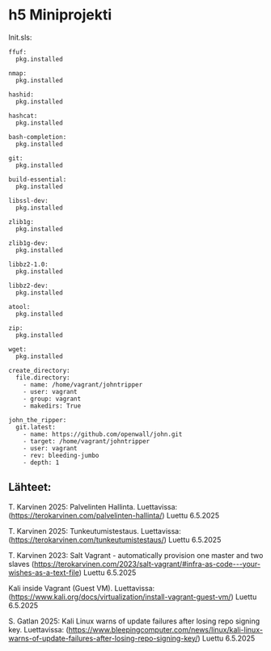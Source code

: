 # h5 Miniprojekti

Init.sls:

    ffuf:
      pkg.installed
  
    nmap:
      pkg.installed
  
    hashid:
      pkg.installed
  
    hashcat:
      pkg.installed
  
    bash-completion:
      pkg.installed
  
    git:
      pkg.installed
  
    build-essential:
      pkg.installed
  
    libssl-dev:
      pkg.installed
  
    zlib1g:
      pkg.installed
  
    zlib1g-dev:
      pkg.installed
  
    libbz2-1.0:
      pkg.installed
  
    libbz2-dev:
      pkg.installed
  
    atool:
      pkg.installed
  
    zip:
      pkg.installed
  
    wget:
      pkg.installed
  
    create_directory:
      file.directory:
        - name: /home/vagrant/johntripper
        - user: vagrant
        - group: vagrant
        - makedirs: True
    
    john_the_ripper:
      git.latest:
        - name: https://github.com/openwall/john.git
        - target: /home/vagrant/johntripper
        - user: vagrant
        - rev: bleeding-jumbo
        - depth: 1  

## Lähteet:

T. Karvinen 2025: Palvelinten Hallinta. Luettavissa: (https://terokarvinen.com/palvelinten-hallinta/) Luettu 6.5.2025

T. Karvinen 2025: Tunkeutumistestaus. Luettavissa: (https://terokarvinen.com/tunkeutumistestaus/) Luettu 6.5.2025

T. Karvinen 2023: Salt Vagrant - automatically provision one master and two slaves (https://terokarvinen.com/2023/salt-vagrant/#infra-as-code---your-wishes-as-a-text-file) Luettu 6.5.2025

Kali inside Vagrant (Guest VM). Luettavissa: (https://www.kali.org/docs/virtualization/install-vagrant-guest-vm/) Luettu 6.5.2025

S. Gatlan 2025: Kali Linux warns of update failures after losing repo signing key. Luettavissa: (https://www.bleepingcomputer.com/news/linux/kali-linux-warns-of-update-failures-after-losing-repo-signing-key/) Luettu 6.5.2025
